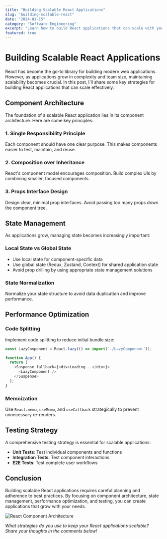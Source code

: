 ```yaml
---
title: "Building Scalable React Applications"
slug: "building-scalable-react"
date: "2024-01-15"
category: "Software Engineering"
excerpt: "Learn how to build React applications that can scale with your team and user base."
featured: true
---
```


# Building Scalable React Applications

React has become the go-to library for building modern web applications. However, as applications grow in complexity and team size, maintaining scalability becomes crucial. In this post, I'll share some key strategies for building React applications that can scale effectively.

## Component Architecture

The foundation of a scalable React application lies in its component architecture. Here are some key principles:

### 1. Single Responsibility Principle
Each component should have one clear purpose. This makes components easier to test, maintain, and reuse.

### 2. Composition over Inheritance
React's component model encourages composition. Build complex UIs by combining smaller, focused components.

### 3. Props Interface Design
Design clear, minimal prop interfaces. Avoid passing too many props down the component tree.

## State Management

As applications grow, managing state becomes increasingly important:

### Local State vs Global State
- Use local state for component-specific data
- Use global state (Redux, Zustand, Context) for shared application state
- Avoid prop drilling by using appropriate state management solutions

### State Normalization
Normalize your state structure to avoid data duplication and improve performance.

## Performance Optimization

### Code Splitting
Implement code splitting to reduce initial bundle size:

```javascript
const LazyComponent = React.lazy(() => import('./LazyComponent'));

function App() {
  return (
    <Suspense fallback={<div>Loading...</div>}>
      <LazyComponent />
    </Suspense>
  );
}
```

### Memoization
Use `React.memo`, `useMemo`, and `useCallback` strategically to prevent unnecessary re-renders.

## Testing Strategy

A comprehensive testing strategy is essential for scalable applications:

- **Unit Tests**: Test individual components and functions
- **Integration Tests**: Test component interactions
- **E2E Tests**: Test complete user workflows

## Conclusion

Building scalable React applications requires careful planning and adherence to best practices. By focusing on component architecture, state management, performance optimization, and testing, you can create applications that grow with your needs.

![React Component Architecture](/data/blogs/building-scalable-react/images/avatar.jpeg)

*What strategies do you use to keep your React applications scalable? Share your thoughts in the comments below!*
